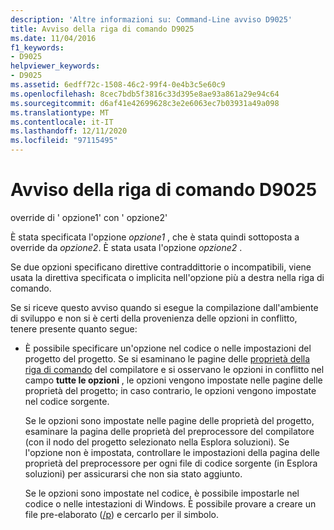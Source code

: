 ```yaml
---
description: 'Altre informazioni su: Command-Line avviso D9025'
title: Avviso della riga di comando D9025
ms.date: 11/04/2016
f1_keywords:
- D9025
helpviewer_keywords:
- D9025
ms.assetid: 6edff72c-1508-46c2-99f4-0e4b3c5e60c9
ms.openlocfilehash: 8cec7bdb5f3816c33d395e8ae93a861a29e94c64
ms.sourcegitcommit: d6af41e42699628c3e2e6063ec7b03931a49a098
ms.translationtype: MT
ms.contentlocale: it-IT
ms.lasthandoff: 12/11/2020
ms.locfileid: "97115495"
---
```

# <a name="command-line-warning-d9025"></a>Avviso della riga di comando D9025

override di ' opzione1' con ' opzione2'

È stata specificata l'opzione *opzione1* , che è stata quindi sottoposta a override da *opzione2*. È stata usata l'opzione *opzione2* .

Se due opzioni specificano direttive contraddittorie o incompatibili, viene usata la direttiva specificata o implicita nell'opzione più a destra nella riga di comando.

Se si riceve questo avviso quando si esegue la compilazione dall'ambiente di sviluppo e non si è certi della provenienza delle opzioni in conflitto, tenere presente quanto segue:

- È possibile specificare un'opzione nel codice o nelle impostazioni del progetto del progetto. Se si esaminano le pagine delle [proprietà della riga di comando](../../build/reference/command-line-property-pages.md) del compilatore e si osservano le opzioni in conflitto nel campo **tutte le opzioni** , le opzioni vengono impostate nelle pagine delle proprietà del progetto; in caso contrario, le opzioni vengono impostate nel codice sorgente.

   Se le opzioni sono impostate nelle pagine delle proprietà del progetto, esaminare la pagina delle proprietà del preprocessore del compilatore (con il nodo del progetto selezionato nella Esplora soluzioni).  Se l'opzione non è impostata, controllare le impostazioni della pagina delle proprietà del preprocessore per ogni file di codice sorgente (in Esplora soluzioni) per assicurarsi che non sia stato aggiunto.

   Se le opzioni sono impostate nel codice, è possibile impostarle nel codice o nelle intestazioni di Windows.  È possibile provare a creare un file pre-elaborato ([/p](../../build/reference/p-preprocess-to-a-file.md)) e cercarlo per il simbolo.
